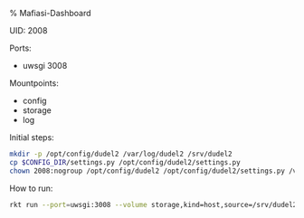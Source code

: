 % Mafiasi-Dashboard

UID: 2008

Ports:
- uwsgi 3008

Mountpoints:
- config
- storage
- log


Initial steps:
```sh
mkdir -p /opt/config/dudel2 /var/log/dudel2 /srv/dudel2
cp $CONFIG_DIR/settings.py /opt/config/dudel2/settings.py
chown 2008:nogroup /opt/config/dudel2 /opt/config/dudel2/settings.py /var/log/dudel2 /srv/dudel2
```

How to run:
```sh
rkt run --port=uwsgi:3008 --volume storage,kind=host,source=/srv/dudel2 --volume config,kind=host,source=/opt/config/dudel2 --volume log,kind=host,source=/var/log/dudel2 --dns=134.100.9.61 rkt.mafiasi.de/dudel2
```
